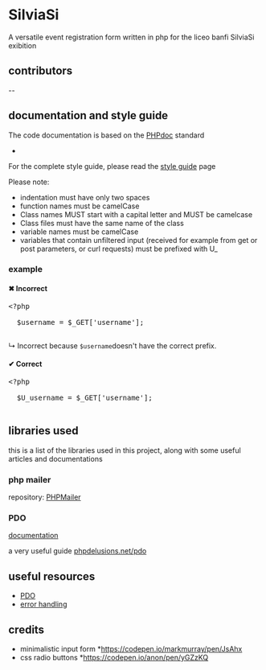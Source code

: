 # SilviaSi
A versatile event registration form written in php
for the liceo banfi SilviaSi exibition

## contributors

--

## documentation and style guide
The code documentation is based on the [PHPdoc](http://manual.phpdoc.org/HTMLframesConverter/default/) standard

-

For the complete style guide, please read the [style guide](style-guide.md) page

Please note:
- indentation must have only two spaces
- function names must be camelCase
- Class names MUST start with a capital letter and MUST be camelcase
- Class files must have the same name of the class
- variable names must be camelCase
- variables that contain unfiltered input (received for example from get or post parameters, or curl requests)
  must be prefixed with U\_
### example

#### &#10006; Incorrect

<pre lang=php>
&lt;?php

  $username = $_GET['username'];

</pre>

&#8627; Incorrect because `$username`doesn't have the correct prefix.

#### &#10004; Correct

<pre lang=php>
&lt;?php

  $U_username = $_GET['username'];

</pre>

## libraries used

this is a list of the libraries used in this project, along with some useful articles and documentations

### php mailer

repository: [PHPMailer](https://github.com/PHPMailer/PHPMailer)

### PDO

[documentation](http://php.net/manual/en/book.pdo.php)

a very useful guide [phpdelusions.net/pdo](https://phpdelusions.net/pdo)

## useful resources

- [PDO](https://phpdelusions.net/pdo)
- [error handling](http://nyphp.org/PHundamentals/7_PHP-Error-Handling)

## credits

- minimalistic input form *https://codepen.io/markmurray/pen/JsAhx
- css radio buttons *https://codepen.io/anon/pen/yGZzKQ
